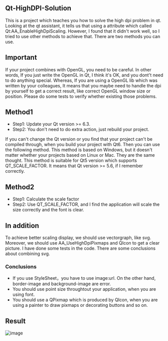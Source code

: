## Qt-HighDPI-Solution
This is a project which teaches you how to solve the high dpi problem in qt. Looking at the qt assistant, it tells us that using a attribute which called Qt:AA_EnableHighDpiScaling. However, I found that it didn't work well, so I tried to use other methods to achieve that. There are two methods you can use.

## Important
If your project combines with OpenGL, you need to be careful. In other words, If you just write the OpenGL in Qt, I think it's OK, and you dont't need to do anything special. Whereas, If you are using a OpenGL lib which was written by your colleagues, It means that you maybe need to handle the dpi by yourself to get a correct result, like correct OpenGL window size or position. Please do some tests to verify whether existing those problems.

## Method1
- Step1: Update your Qt version >= 6.3.
- Step2: You don't need to do extra action, just rebuild your project.

If you can't change the Qt version or you find that your project can't be compiled through, when you build your project with Qt6. Then you can use the following method. This method is based on Windows, but it doesn't matter whether your projects based on Linux or Mac. They are the same thought. This method is suitable for Qt5 version which supports QT_SCALE_FACTOR. It means that Qt version >= 5.6, if I remember correctly.
## Method2
- Step1: Calculate the scale factor
- Step2: Use QT_SCALE_FACTOR, and I find the application will scale the size correctly and the font is clear.

## In addition
To achieve better scaling display, we should use vectorgraph, like svg. Moreover, we should use AA_UseHighDpiPixmaps and QIcon to get a clear picture. I have done some tests in the code. There are some conclusions about combining svg.
### Conclusions
- If you use StyleSheet，you have to use image:url. On the other hand, border-image and background-image are error.
- You should use point size throughtout your application, when you are using font.
- You should use a QPixmap which is produced by QIcon, when you are using a painter to draw pixmaps or decorating buttons and so on.
## Result
![image](https://user-images.githubusercontent.com/16329871/170678289-9e9203e3-a5dc-4238-9f13-3969a4e0b122.png)

